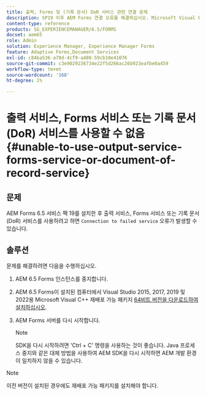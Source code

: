 ```yaml
---
title: 출력, Forms 및 (기록 문서) DoR 서비스 관련 연결 문제
description: SP19 이후 AEM Forms 연결 오류를 해결하십시오. Microsoft Visual C++를 설치하고 서버를 다시 시작하여 원활한 솔루션을 제공합니다. 출력, Forms, DoR 서비스 문제를 해결합니다.
content-type: reference
products: SG_EXPERIENCEMANAGER/6.5/FORMS
docset: aem65
role: Admin
solution: Experience Manager, Experience Manager Forms
feature: Adaptive Forms,Document Services
exl-id: c84ba536-a78d-4cf9-a480-59cb18e41076
source-git-commit: c3e9029236734e22f5d266ac26b923eafbe0a459
workflow-type: tm+mt
source-wordcount: '168'
ht-degree: 1%

---
```


# 출력 서비스, Forms 서비스 또는 기록 문서(DoR) 서비스를 사용할 수 없음 {#unable-to-use-output-service-forms-service-or-document-of-record-service}

## 문제

AEM Forms 6.5 서비스 팩 19를 설치한 후 출력 서비스, Forms 서비스 또는 기록 문서(DoR) 서비스를 사용하려고 하면 `Connection to failed service` 오류가 발생할 수 있습니다.

## 솔루션

문제를 해결하려면 다음을 수행하십시오.

1. AEM 6.5 Forms 인스턴스를 중지합니다.
1. AEM 6.5 Forms이 설치된 컴퓨터에서 Visual Studio 2015, 2017, 2019 및 2022용 Microsoft Visual C++ 재배포 가능 패키지 [64비트 버전을 다운로드하여 설치하십시오](https://learn.microsoft.com/en-us/cpp/windows/latest-supported-vc-redist?view=msvc-170#visual-studio-2015-2017-2019-and-2022).
1. AEM Forms 서버를 다시 시작합니다.

   >[!NOTE]
   >
   > SDK을 다시 시작하려면 &#39;Ctrl + C&#39; 명령을 사용하는 것이 좋습니다. Java 프로세스 중지와 같은 대체 방법을 사용하여 AEM SDK을 다시 시작하면 AEM 개발 환경이 일치하지 않을 수 있습니다.


>[!NOTE]
>
>
> 이전 버전이 설치된 경우에도 재배포 가능 패키지를 설치해야 합니다.
